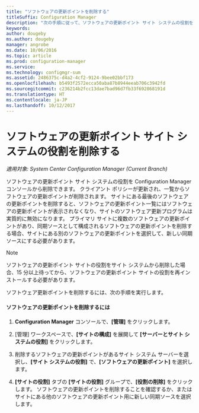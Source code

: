 ```yaml
---
title: "ソフトウェアの更新ポイントを削除する"
titleSuffix: Configuration Manager
description: "次の手順に従って、ソフトウェアの更新ポイント サイト システムの役割を Configuration Manager コンソールから削除できます。"
keywords: 
author: dougeby
ms.author: dougeby
manager: angrobe
ms.date: 10/06/2016
ms.topic: article
ms.prod: configuration-manager
ms.service: 
ms.technology: configmgr-sum
ms.assetid: 2486375c-d4a2-4cf2-9124-9bee02bbf173
ms.openlocfilehash: b5493f2572ecca50aba87b8944eeab706c3942fd
ms.sourcegitcommit: c236214b2fcc13dae7bad96d7fb33f692868191d
ms.translationtype: HT
ms.contentlocale: ja-JP
ms.lasthandoff: 10/12/2017
---
```

#  <a name="BKMK_RemoveSUP"></a> ソフトウェアの更新ポイント サイト システムの役割を削除する  

*適用対象: System Center Configuration Manager (Current Branch)*

ソフトウェアの更新ポイント サイト システムの役割を Configuration Manager コンソールから削除できます。 クライアント ポリシーが更新され、一覧からソフトウェアの更新ポイントが削除されます。 サイトにある最後のソフトウェアの更新ポイントを削除すると、ソフトウェアの更新ポイント一覧にはソフトウェアの更新ポイントが表示されなくなり、サイトのソフトウェア更新プログラムは実質的に無効になります。 プライマリ サイトに複数のソフトウェアの更新ポイントがあり、同期ソースとして構成されるソフトウェアの更新ポイントを削除する場合、サイトにある別のソフトウェアの更新ポイントを選択して、新しい同期ソースにする必要があります。  

> [!NOTE]  
>  ソフトウェアの更新ポイント サイトの役割をサイト システムから削除した場合、15 分以上待ってから、ソフトウェアの更新ポイント サイトの役割を再インストールする必要があります。  

 ソフトウェア更新ポイントを削除するには、次の手順を実行します。  

#### <a name="to-remove-the-software-update-point"></a>ソフトウェアの更新ポイントを削除するには  

1.  **Configuration Manager** コンソールで、**[管理]** をクリックします。  

2.  [管理] ワークスペースで、**[サイトの構成]** を展開して **[サーバーとサイト システムの役割]** をクリックします。  

3.  削除するソフトウェアの更新ポイントがあるサイト システム サーバーを選択し、**[サイト システムの役割]** で、**[ソフトウェアの更新ポイント]** を選択します。  

4.  **[サイトの役割]** タブの **[サイトの役割]** グループで、**[役割の削除]** をクリックします。 ソフトウェアの更新ポイントを削除することを確認するか、またはサイトにある他のソフトウェアの更新ポイント用に新しい同期ソースを選択します。  
